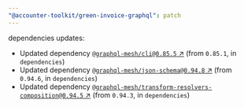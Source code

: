 ```yaml
---
"@accounter-toolkit/green-invoice-graphql": patch
---
```

dependencies updates:
  - Updated dependency [`@graphql-mesh/cli@0.85.5` ↗︎](https://www.npmjs.com/package/@graphql-mesh/cli/v/0.85.5) (from `0.85.1`, in `dependencies`)
  - Updated dependency [`@graphql-mesh/json-schema@0.94.8` ↗︎](https://www.npmjs.com/package/@graphql-mesh/json-schema/v/0.94.8) (from `0.94.6`, in `dependencies`)
  - Updated dependency [`@graphql-mesh/transform-resolvers-composition@0.94.5` ↗︎](https://www.npmjs.com/package/@graphql-mesh/transform-resolvers-composition/v/0.94.5) (from `0.94.3`, in `dependencies`)
